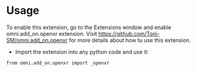 # Usage

To enable this extension, go to the Extensions window and enable omni.add_on.openxr extension. Visit https://github.com/Toni-SM/omni.add_on.openxr for more details about how tu use this extension.

* Import the extension into any python code and use it: 

```
from omni.add_on.openxr import _openxr
```

